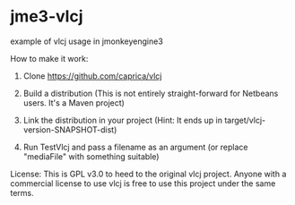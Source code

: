 # jme3-vlcj
example of vlcj usage in jmonkeyengine3

How to make it work:

1. Clone https://github.com/caprica/vlcj

2. Build a distribution (This is not entirely straight-forward for Netbeans users. It's a Maven project)

3. Link the distribution in your project (Hint: It ends up in target/vlcj-version-SNAPSHOT-dist)

4. Run TestVlcj and pass a filename as an argument (or replace "mediaFile" with something suitable)

License:
This is GPL v3.0 to heed to the original vlcj project. Anyone with a commercial license to use vlcj is free to use this project under the same terms.


